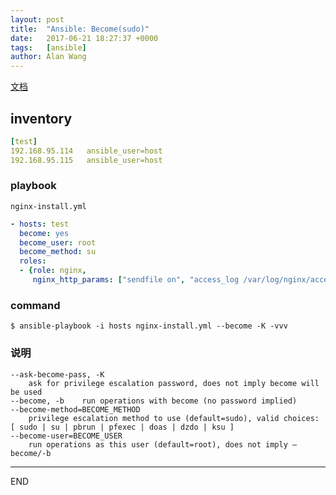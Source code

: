 ```yaml
---
layout: post
title:  "Ansible: Become(sudo)"
date:   2017-06-21 18:27:37 +0000
tags:   [ansible]
author: Alan Wang
---
```


[文档](http://docs.ansible.com/ansible/become.html)

## inventory
```yaml
[test]
192.168.95.114   ansible_user=host
192.168.95.115   ansible_user=host
```

### playbook
`nginx-install.yml`

```yaml
- hosts: test
  become: yes
  become_user: root
  become_method: su
  roles:
  - {role: nginx,
     nginx_http_params: ["sendfile on", "access_log /var/log/nginx/access.log"]
```

### command
```shell
$ ansible-playbook -i hosts nginx-install.yml --become -K -vvv
```

### 说明
```
--ask-become-pass, -K
 	ask for privilege escalation password, does not imply become will be used
--become, -b	run operations with become (no password implied)
--become-method=BECOME_METHOD
 	privilege escalation method to use (default=sudo), valid choices: [ sudo | su | pbrun | pfexec | doas | dzdo | ksu ]
--become-user=BECOME_USER
 	run operations as this user (default=root), does not imply –become/-b
```

---
END
